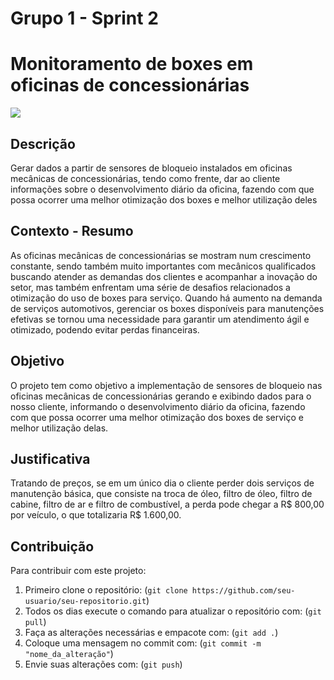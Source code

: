 # Grupo 1 - Sprint 2
# Monitoramento de boxes em oficinas de concessionárias

<img src="https://www.cgambiental.com.br/wp-content/uploads/2020/08/22.jpg">

## Descrição

Gerar dados a partir de sensores de bloqueio instalados em oficinas mecânicas de concessionárias, tendo como frente, dar ao cliente informações sobre o desenvolvimento diário da oficina, fazendo com que possa ocorrer uma melhor otimização dos boxes e melhor utilização deles

## Contexto - Resumo

As oficinas mecânicas de concessionárias se mostram num crescimento constante, sendo também muito importantes com mecânicos qualificados buscando atender as demandas dos clientes e acompanhar a inovação do setor, mas também enfrentam uma série de desafios relacionados a otimização do uso de boxes para serviço. Quando há aumento na demanda de serviços automotivos, gerenciar os boxes disponíveis para manutenções efetivas se tornou uma necessidade para garantir um atendimento ágil e otimizado, podendo evitar perdas financeiras. 

## Objetivo 

O projeto tem como objetivo a implementação de sensores de bloqueio nas oficinas mecânicas de concessionárias gerando e exibindo dados para o nosso cliente, informando o desenvolvimento diário da oficina, fazendo com que possa ocorrer uma melhor otimização dos boxes de serviço e melhor utilização delas.

## Justificativa

Tratando de preços, se em um único dia o cliente perder dois serviços de manutenção básica, que consiste na troca de óleo, filtro de óleo, filtro de cabine, filtro de ar e filtro de combustível, a perda pode chegar a R$ 800,00 por veículo, o que totalizaria R$ 1.600,00.

## Contribuição

Para contribuir com este projeto:
1. Primeiro clone o repositório: (`git clone https://github.com/seu-usuario/seu-repositorio.git`)
2. Todos os dias execute o comando para atualizar o repositório com: (`git pull`)
3. Faça as alterações necessárias e empacote com: (`git add .`)
4. Coloque uma mensagem no commit com: (`git commit -m "nome_da_alteração"`)
5. Envie suas alterações com: (`git push`)
